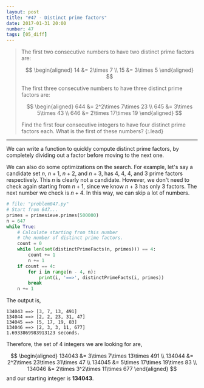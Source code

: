 ```yaml
---
layout: post
title: "#47 - Distinct prime factors"
date: 2017-01-31 20:00
number: 47
tags: [05_diff]
---
```

> The first two consecutive numbers to have two distinct prime factors are:
> 
> $$
> \begin{aligned}
> 14 &= 2\times 7
> \\
> 15 &= 3\times 5
> \end{aligned}
> $$
>
> The first three consecutive numbers to have three distinct prime factors are:
> 
> $$
> \begin{aligned}
> 644 &= 2^2\times 7\times 23
> \\
> 645 &= 3\times 5\times 43
> \\
> 646 &= 2\times 17\times 19
> \end{aligned}
> $$
> 
> Find the first four consecutive integers to have four distinct prime factors each. What is the first of these numbers?
{:.lead}
* * *

We can write a function to quickly compute distinct prime factors, by completely dividing out a factor before moving to the next one.

We can also do some optimizations on the search. For example, let's say a candidate set $n$, $n+1$, $n+2$, and $n+3$, has 4, 4, 4, and 3 prime factors respectively. This $n$ is clearly not a candidate. However, we don't need to check again starting from $n+1$, since we know $n+3$ has only 3 factors. The next number we check is $n+4$. In this way, we can skip a lot of numbers.
```python
# file: "problem047.py"
# Start from 647...
primes = primesieve.primes(500000)
n = 647
while True:
    # Calculate starting from this number
    # the number of distinct prime factors.
    count = 0
    while len(set(distinctPrimeFacts(n, primes))) == 4:
        count += 1
        n += 1
    if count == 4:
        for i in range(n - 4, n):
            print(i, '==>', distinctPrimeFacts(i, primes))
        break
    n += 1
```
The output is,
```
134043 ==> [3, 7, 13, 491]
134044 ==> [2, 2, 23, 31, 47]
134045 ==> [5, 17, 19, 83]
134046 ==> [2, 3, 3, 11, 677]
1.6933869983913123 seconds.
```
Therefore, the set of 4 integers we are looking for are,

$$
\begin{aligned}
134043 &= 3\times 7\times 13\times 491
\\
134044 &= 2^2\times 23\times 31\times 47
\\
134045 &= 5\times 17\times 19\times 83
\\
134046 &= 2\times 3^2\times 11\times 677
\end{aligned}
$$
and our starting integer is **134043**.